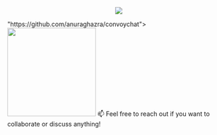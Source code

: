 <p align="center">
  <img src="https://capsule-render.vercel.app/api?text=Hey_Everyone!🕹️&animation=fadeIn&type=waving&color=gradient&height=100"/>
</p>
<!---
codelover1226/codelover1226 is a ✨ special ✨ repository because its `README.md` (this file) appears on your GitHub profile.
You can click the Preview link to take a look at your changes.
--->"https://github.com/anuraghazra/convoychat">
    <img height=200 src="https://github-readme-stats.vercel.app/api/top-langs?username=codelover1226&layout=compact&langs_count=8&card_width=320&theme=transparent" />
  </a>
📫 Feel free to reach out if you want to collaborate or discuss anything!


